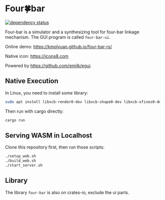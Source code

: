 # Four🍀bar

[![dependency status](https://deps.rs/repo/github/KmolYuan/four-bar-rs/status.svg)](https://deps.rs/repo/github/KmolYuan/four-bar-rs)

Four-bar is a simulator and a synthesizing tool for four-bar linkage mechanism. The GUI program is called `four-bar-ui`.

Online demo: <https://kmolyuan.github.io/four-bar-rs/>

Native icon: <https://icons8.com>

Powered by <https://github.com/emilk/egui>.

## Native Execution

In Linux, you need to install some library:

```bash
sudo apt install libxcb-render0-dev libxcb-shape0-dev libxcb-xfixes0-dev libxkbcommon-dev libgtk-3-dev
```

Then run with cargo directly:

```bash
cargo run
```

## Serving WASM in Localhost

Clone this repository first, then run those scripts:

```bash
./setup_web.sh
./build_web.sh
./start_server.sh
```

## Library

The library `four-bar` is also on crates-io, exclude the ui parts.
